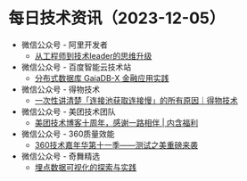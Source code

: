 # 每日技术资讯（2023-12-05）

- 微信公众号 - 阿里开发者
  - [从工程师到技术leader的思维升级](https://mp.weixin.qq.com/s?__biz=MzIzOTU0NTQ0MA==&mid=2247536060&idx=1&sn=0c16ecdbed2021b327cf6c05b6a47f4e)
- 微信公众号 - 百度智能云技术站
  - [分布式数据库 GaiaDB-X 金融应用实践](https://mp.weixin.qq.com/s?__biz=MzkxOTM4MTM3Ng==&mid=2247487397&idx=1&sn=57e4e4df722973471daee87372fef07a)
- 微信公众号 - 得物技术
  - [一次性讲清楚「连接池获取连接慢」的所有原因｜得物技术](https://mp.weixin.qq.com/s?__biz=MzkxNTE3ODU0NA==&mid=2247514077&idx=1&sn=1fbdc6f3d7a70e54cb9c60d206a29fe8)
- 微信公众号 - 美团技术团队
  - [美团技术博客十周年，感谢一路相伴 | 内含福利](https://mp.weixin.qq.com/s?__biz=MjM5NjQ5MTI5OA==&mid=2651776055&idx=1&sn=2937f34dcd329657c4896fde1dd2d0b3)
- 微信公众号 - 360质量效能
  - [360技术嘉年华第十一季——测试之美重磅来袭](https://mp.weixin.qq.com/s?__biz=Mzg4NzU5OTI1NQ==&mid=2247495341&idx=1&sn=e07b39d79f68ac6e09a3a42e86f62292)
- 微信公众号 - 奇舞精选
  - [埋点数据可视化的探索与实践](https://mp.weixin.qq.com/s?__biz=Mzg4MTYwMzY1Mw==&mid=2247509784&idx=1&sn=e4248daeaa075f10d689f840fe4b8c63)
